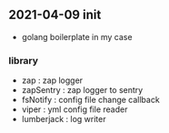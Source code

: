 ## 2021-04-09 init
 - golang boilerplate in my case

### library
 - zap : zap logger
 - zapSentry : zap logger to sentry
 - fsNotify : config file change callback
 - viper : yml config file reader
 - lumberjack : log writer